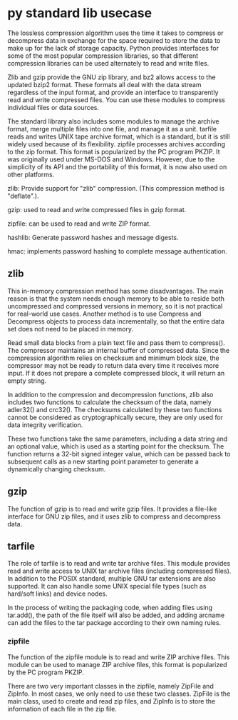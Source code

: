 # py standard lib usecase

The lossless compression algorithm uses the time it takes to compress or decompress data in exchange for the space required to store the data to make up for the lack of storage capacity. Python provides interfaces for some of the most popular compression libraries, so that different compression libraries can be used alternately to read and write files.

Zlib and gzip provide the GNU zip library, and bz2 allows access to the updated bzip2 format. These formats all deal with the data stream regardless of the input format, and provide an interface to transparently read and write compressed files. You can use these modules to compress individual files or data sources.

The standard library also includes some modules to manage the archive format, merge multiple files into one file, and manage it as a unit. tarfile reads and writes UNIX tape archive format, which is a standard, but it is still widely used because of its flexibility. zipfile processes archives according to the zip format. This format is popularized by the PC program PKZIP. It was originally used under MS-DOS and Windows. However, due to the simplicity of its API and the portability of this format, it is now also used on other platforms. 

zlib: Provide support for "zlib" compression. (This compression method is "deflate".).

gzip: used to read and write compressed files in gzip format.

zipfile: can be used to read and write ZIP format.

hashlib: Generate password hashes and message digests.

hmac: implements password hashing to complete message authentication.

## zlib

This in-memory compression method has some disadvantages. The main reason is that the system needs enough memory to be able to reside both uncompressed and compressed versions in memory, so it is not practical for real-world use cases. Another method is to use Compress and Decompress objects to process data incrementally, so that the entire data set does not need to be placed in memory.

Read small data blocks from a plain text file and pass them to compress(). The compressor maintains an internal buffer of compressed data. Since the compression algorithm relies on checksum and minimum block size, the compressor may not be ready to return data every time it receives more input. If it does not prepare a complete compressed block, it will return an empty string.

In addition to the compression and decompression functions, zlib also includes two functions to calculate the checksum of the data, namely adler32() and crc32(). The checksums calculated by these two functions cannot be considered as cryptographically secure, they are only used for data integrity verification.

These two functions take the same parameters, including a data string and an optional value, which is used as a starting point for the checksum. The function returns a 32-bit signed integer value, which can be passed back to subsequent calls as a new starting point parameter to generate a dynamically changing checksum.

## gzip
The function of gzip is to read and write gzip files. It provides a file-like interface for GNU zip files, and it uses zlib to compress and decompress data.

## tarfile
The role of tarfile is to read and write tar archive files. This module provides read and write access to UNIX tar archive files (including compressed files). In addition to the POSIX standard, multiple GNU tar extensions are also supported. It can also handle some UNIX special file types (such as hard/soft links) and device nodes.

In the process of writing the packaging code, when adding files using tar.add(), the path of the file itself will also be added, and adding arcname can add the files to the tar package according to their own naming rules.

### zipfile
The function of the zipfile module is to read and write ZIP archive files. This module can be used to manage ZIP archive files, this format is popularized by the PC program PKZIP.

There are two very important classes in the zipfile, namely ZipFile and ZipInfo. In most cases, we only need to use these two classes. ZipFile is the main class, used to create and read zip files, and ZipInfo is to store the information of each file in the zip file.